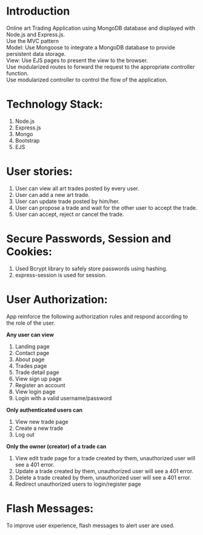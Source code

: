 # Introduction
Online art Trading Application using MongoDB database and displayed with Node.js and Express.js.
<br />
Use the MVC pattern
<br />Model:  Use Mongoose to integrate a MongoDB database to provide persistent data storage.
<br />View: Use EJS pages to present the view to the browser.
<br />Use modularized routes to forward the request to the appropriate controller function.
<br />Use modularized controller to control the flow of the application.

# Technology Stack:
1) Node.js
2) Express.js
3) Mongo
4) Bootstrap
5) EJS

# User stories:
1) User can view all art trades posted by every user.
2) User can add a new art trade.
3) User can update trade posted by him/her.
4) User can propose a trade and wait for the other user to accept the trade.
5) User can accept, reject or cancel the trade.

# Secure Passwords, Session and Cookies:
1) Used Bcrypt library to safely store passwords using hashing.
2) express-session is used for session.
# User Authorization:
App reinforce the following authorization rules and respond according to the role of the user.

**Any user can view**
1) Landing page
2) Contact page
3) About page
4) Trades page
5) Trade detail page
6) View sign up page
7) Register an account
8) View login page
9) Login with a valid username/password

**Only authenticated users can**
1) View new trade page
2) Create a new trade
3) Log out

**Only the owner (creator) of a trade can**
1) View edit trade page for a trade created by them, unauthorized user will see a 401 error.
2) Update a trade created by them, unauthorized user will see a 401 error.
3) Delete a trade created by them, unauthorized user will see a 401 error.
4) Redirect unauthorized users to login/register page

# Flash Messages:
To improve user experience, flash messages to alert user are used.


